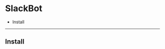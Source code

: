 


# SlackBot


<!-- MarkdownTOC -->

- Install

<!-- /MarkdownTOC -->



---


## Install






















